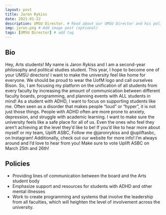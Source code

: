 ```yaml
---
layout: post
title: Jaron Rykiss
date: 2021-01-22
description: UMSU Director. # Read about our UMSU Director and his policies
img: jaron.png # Add image post (optional)
tags: [UMSU Director] # add tag
---
```

## Bio

Hey, Arts students! My name is Jaron Rykiss and I am a second-year philosophy and political studies student. This year, I hope to become one of your UMSU directors! I want to make the university feel like home for everyone. We should be proud to wear the UofM logo and call ourselves Bison. So, I am focusing my platform on the unification of all students from every faculty by increasing the amount of communication between different faculty boards, programming, and planning events with ALL students in mind! As a student with ADHD, I want to focus on supporting students like me. Often seen as a disorder that makes people “loud” or “hyper”, it is not just those things. People with ADHD often are more prone to anxiety, depression, and struggle with academic learning. I want to make sure the university feels like a safe place for all of us. Even the ones who feel they aren’t achieving at the level they’d like to be! If you’d like to hear more about myself or my team, Uplift ASBC, Follow me @jaronrykiss and @upliftasbc, on Instagram! Additionally, check out our website for more info! I’m always around and I’d love to hear from you! Make sure to vote Uplift ASBC on March 25th and 26th! 

## Policies

- Providing lines of communication between the board and the Arts student body
- Emphasize support and resources for students with ADHD and other mental illnesses
- Work to create programming and systems that involve the 
leadership from all faculties, which will heighten the level 
of involvement across the university.





